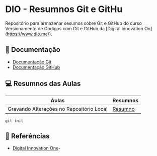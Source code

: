 
# DIO - Resumnos Git e GitHu

Repositório para armazenar sesumos sobre Git e GitHub do curso Versionamento de Códigos com Git e GitHub da [Digital innovation On] (https://www.dio.me/).

##    📕 Documentação
- [Documentação Git](https://git-scm.com/doc)
- [Documentação GitHub](https://docs.github.com/)

## 💻 Resumnos das Aulas

| Aulas | Resumnos |
|-------|----------|
| Gravando Alterações no Repositório Local | [Resumno]() |

```
git init
```

## 🔎 Referências
- [Digital Innovation One]()-
